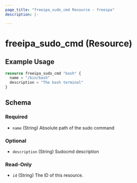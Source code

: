 ```yaml
---
page_title: "freeipa_sudo_cmd Resource - freeipa"
description: |-

---
```


# freeipa_sudo_cmd (Resource)



## Example Usage

```terraform
resource freeipa_sudo_cmd "bash" {
  name = "/bin/bash"
  description = "The bash terminal"
}
```




<!-- schema generated by tfplugindocs -->
## Schema

### Required

- `name` (String) Absolute path of the sudo command

### Optional

- `description` (String) Sudocmd description

### Read-Only

- `id` (String) The ID of this resource.
